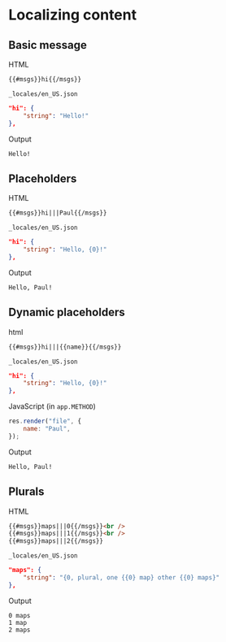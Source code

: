 # Localizing content

## Basic message

HTML

```html
{{#msgs}}hi{{/msgs}}
```

`_locales/en_US.json`

```json
"hi": {
	"string": "Hello!"
},
```

Output

```
Hello!
```

## Placeholders

HTML

```html
{{#msgs}}hi|||Paul{{/msgs}}
```

`_locales/en_US.json`

```json
"hi": {
	"string": "Hello, {0}!"
},
```

Output

```
Hello, Paul!
```

## Dynamic placeholders

html

```html
{{#msgs}}hi|||{{name}}{{/msgs}}
```

`_locales/en_US.json`

```json
"hi": {
	"string": "Hello, {0}!"
},
```

JavaScript (in `app.METHOD`)

```js
res.render("file", {
	name: "Paul",
});
```

Output

```
Hello, Paul!
```

## Plurals

HTML

```html
{{#msgs}}maps|||0{{/msgs}}<br />
{{#msgs}}maps|||1{{/msgs}}<br />
{{#msgs}}maps|||2{{/msgs}}
```

`_locales/en_US.json`

```json
"maps": {
	"string": "{0, plural, one {{0} map} other {{0} maps}"
},
```

Output

```
0 maps
1 map
2 maps
```
